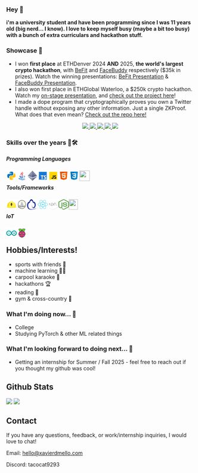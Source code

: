 <h3>Hey 👋</h3>
  
**i'm a university student and have been programming since I was 11 years old (big nerd... I know). I love to keep myself busy (maybe a bit too busy) with a bunch of extra curriculars and hackathon stuff.**
### Showcase 🚀
- I won **first place** at ETHDenver 2024 **AND** 2025, **the world's largest crypto hackathon**, with [BeFit](https://devfolio.co/projects/befit-98df) and [FaceBuddy](https://devfolio.co/projects/facebuddy-0154) respectively ($35k in prizes). Watch the winning presentations: [BeFit Presentation](https://www.youtube.com/watch?v=zh5fxWYE8W0) & [FaceBuddy Presentation](https://www.youtube.com/watch?v=RnsvtOcVArA).
- I also won first place in ETHGlobal Waterloo, a $250k crypto hackathon. Watch my [on-stage presentation](https://www.youtube.com/live/_I3kAYZ4_eo?si=Jd0ePwqvBpPYApn1&t=1341), and [check out the project here](https://ethglobal.com/showcase/token-rescue-buddy-bd0sd)!
- I made a dope program that cryptographically proves you own a Twitter handle without exposing any other information. Just a single ZKProof. What does that even mean? [Check out the repo here!](https://github.com/xavierdmello/proof-of-twitter-sp1)

<p align="center">
  <a href="https://devfolio.co/projects/befit-98df">
    <img src="https://github.com/xavierdmello/xavierdmello/assets/18093763/535f7fe5-691e-4d87-9580-8fb2115ff49e" width=400> 
  </a>
  <a href="https://ethglobal.com/showcase/token-rescue-buddy-bd0sd">
    <img src="https://storage.googleapis.com/ethglobal-api-production/projects%2Fbd0sd%2Fimages%2FUntitled.png" width=400> 
  </a>
  <a href="https://etransfer.xavierdmello.com">
    <img src="https://storage.googleapis.com/ethglobal-api-production/projects%2Fkwwrz%2Fimages%2F2.png" width=400> 
  </a>

  <a href="https://github.com/xavierdmello/proof-of-twitter-sp1">
    <img src="https://raw.githubusercontent.com/xavierdmello/proof-of-twitter-sp1/main/screenshot.png" width=400> 
  </a>

  <a href="https://github.com/xavierdmello/PacRoyale">
    <img src="https://github.com/user-attachments/assets/f277b63a-75c8-4683-868a-db838788949d" width=600> 
  </a>
</p>

### Skills over the years 👷🛠️
##### Programming Languages
<a href="https://www.python.org/"><img align="left" src="./images/python.svg" width="28" height="28"></a>
<a href="https://www.java.com/en/"><img align="left" src="./images/java.svg" width="28" height="28"></a>
<a href="https://soliditylang.org/"><img align="left" src="./images/ethereum.svg" width="28" height="28"></a>
<a href="https://www.typescriptlang.org/"><img align="left" src="./images/typescript.svg" width="28" height="28"></a>
<a href="https://en.wikipedia.org/wiki/JavaScript"><img align="left" src="./images/javascript.svg" width="28" height="28"></a>
<a href="https://en.wikipedia.org/wiki/HTML"><img align="left" src="./images/html.svg" width="28" height="28"></a>
<a href="https://en.wikipedia.org/wiki/CSS"><img align="left" src="./images/css3.svg" width="28" height="28"></a>
<a href="https://www.rust-lang.org/"><img align="left" src="https://github.com/xavierdmello/xavierdmello/assets/18093763/d1b40763-0aa1-4fc4-9bae-d36de889f8d8" width="28" height="28"></a>
<br/>


#####  Tools/Frameworks
<a href="https://hardhat.org/"><img align="left" src="./images/hardhat.png" width="28" height="28"></a>
<a href="https://eth-brownie.readthedocs.io/en/stable/"><img align="left" src="./images/brownie.png" width="28" height="28"></a>
<a href="https://docs.ethers.io/"><img align="left" src="./images/ethers.svg" width="28" height="28"></a>
<a href="https://reactjs.org/"><img align="left" src="./images/react.svg" width="28" height="28"></a>
<a href="https://nextjs.org/"><img align="left" src="./images/nextjs.png" width="28" height="28"></a>
<a href="https://nodejs.org/en/"><img align="left" src="./images/node.png" width="28" height="28"></a>
<a href="https://pytorch.org/"><img align="left" src="https://github.com/xavierdmello/xavierdmello/assets/18093763/32f5a9e9-f6b7-428e-b8d0-3f6b56ba593a" width="24" height="28"></a><br/>


##### IoT
<a href="https://www.arduino.cc/"><img align="left" src="./images/arduino.svg" width="28" height="28"></a>
<a href="https://www.raspberrypi.com/"><img align="left" src="./images/raspberry-pi.svg" width="28" height="28"></a><br/>

## Hobbies/Interests!
- sports with friends 🎾
- machine learning 👨‍💻
- carpool karaoke  🎤
- hackathons 🏆
- reading 📖
- gym & cross-country 💪

### What I'm doing now... 🔎
- College
- Studying PyTorch & other ML related things

### What I'm looking forward to doing next... 🔮
- Getting an internship for Summer / Fall 2025 - feel free to reach out if you thought my github was cool!

## Github Stats
<img height="150px" src="https://github-readme-stats-git-masterrstaa-rickstaa.vercel.app/api?username=xavierdmello&hide_border=true&show_icons=true&include_all_commits=false&count_private=true&line_height=24&text_color=ffffff&icon_color=ffffff&bg_color=0,fd1d1d,e1306c,c13584,833ab4&title_color=ffffff"/> <img height="150px" src="https://github-readme-stats-git-masterrstaa-rickstaa.vercel.app/api/top-langs/?username=xavierdmello&hide=html&hide_border=true&card_width=320&layout=compact&langs_count=7&text_color=ffffff&icon_color=ffffff&bg_color=0,833ab4,5851db,405de6&title_color=ffffff"/>

## Contact
If you have any questions, feedback, or work/internship inquiries, I would love to chat!

Email: hello@xavierdmello.com

Discord: tacocat9293
